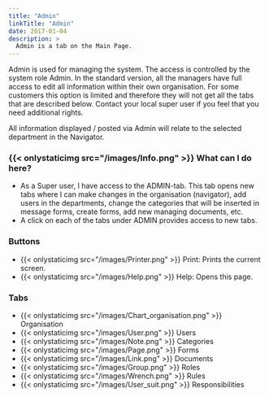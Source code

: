 ```yaml
---
title: "Admin"
linkTitle: "Admin"
date: 2017-01-04
description: >
  Admin is a tab on the Main Page.
---
```

Admin is used for managing the system. The access is controlled by the system role Admin. In the standard version, all the managers have full access to edit all information within their own organisation. For some customers this option is limited and therefore they will not get all the tabs that are described below. Contact your local super user if you feel that you need additional rights.

All information displayed / posted via Admin will relate to the selected department in the Navigator.

### {{< onlystaticimg src="/images/Info.png" >}} What can I do here?

- As a Super user, I have access to the ADMIN-tab. This tab opens new tabs where I can make changes in the organisation (navigator), add users in the departments, change the categories that will be inserted in message forms, create forms, add new managing documents, etc.
- A click on each of the tabs under ADMIN provides access to new tabs.

### Buttons

- {{< onlystaticimg src="/images/Printer.png" >}} Print: Prints the current screen.
- {{< onlystaticimg src="/images/Help.png" >}} Help: Opens this page.

### Tabs

- {{< onlystaticimg src="/images/Chart_organisation.png" >}} Organisation
- {{< onlystaticimg src="/images/User.png" >}} Users
- {{< onlystaticimg src="/images/Note.png" >}} Categories
- {{< onlystaticimg src="/images/Page.png" >}} Forms
- {{< onlystaticimg src="/images/Link.png" >}} Documents
- {{< onlystaticimg src="/images/Group.png" >}} Roles
- {{< onlystaticimg src="/images/Wrench.png" >}} Rules
- {{< onlystaticimg src="/images/User_suit.png" >}} Responsibilities
